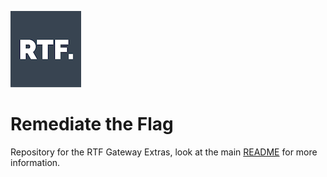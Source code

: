 
![logo](../docs/img/logo_squared_small.png)

# Remediate the Flag

Repository for the RTF Gateway Extras, look at the main [README](../README.md) for more information.